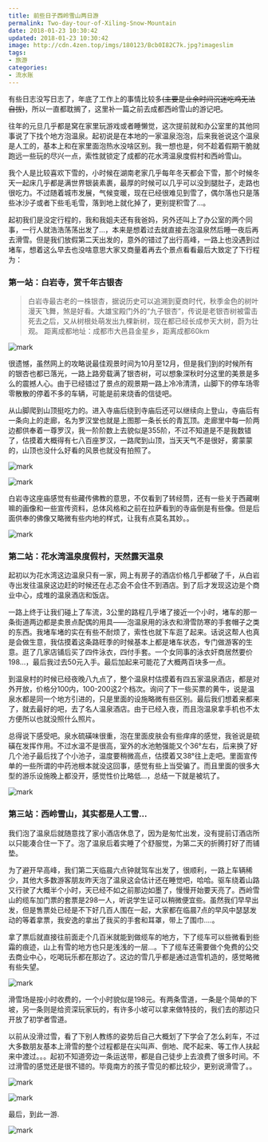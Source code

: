 ```yaml
---
title: 前些日子西岭雪山两日游
permalink: Two-day-tour-of-Xiling-Snow-Mountain
date: 2018-01-23 10:30:42
updated: 2018-01-23 10:30:42
image: http://cdn.4zen.top/imgs/180123/Bcb0I82C7k.jpg?imageslim
tags: 
- 旅游
categories:
- 流水账
---
```


有些日志没写日志了，年底了工作上的事情比较多~~(主要是业余时间沉迷吃鸡无法自拔)~~，所以一直都耽搁了，这里补一篇之前去成都西岭雪山的游记吧。

往年的元旦几乎都是窝在家里玩游戏或者睡懒觉，这次提前就和办公室里的其他同事说了下找个地方泡温泉。起初说是在本地的一家温泉泡泡，后来我爸说这个温泉是人工的，基本上和在家里面泡热水没啥区别。我一想也是，何不趁着假期干脆就跑远一些玩的尽兴一点，索性就锁定了成都的花水湾温泉度假村和西岭雪山。

我个人是比较喜欢下雪的，小时候在湖南老家几乎每年冬天都会下雪，那个时候冬天一起床几乎都是满世界银装素裹，最厚的时候可以几乎可以没到腿肚子，走路也很吃力。不过随着城市发展，气候变暖，现在已经很难见到雪了，偶尔落也只是落些冰沙子或者下些毛毛雪，落到地上就化掉了，更别提积雪了...。

起初我们是没定行程的，我和我姐夫还有我爸妈，另外还叫上了办公室的两个同事，一行人就浩浩荡荡出发了...，本来是想着过去就直接去泡温泉然后睡一夜后再去滑雪。但是我们放假第二天出发的，意外的错过了出行高峰，一路上也没遇到过堵车，想着这么早去也没啥意思大家又商量着再去个景点看看最后大致定了下行程为：

### 第一站：白岩寺，赏千年古银杏

>白岩寺最古老的一株银杏，据说历史可以追溯到夏商时代，秋季金色的树叶漫天飞舞，煞是好看。大雄宝殿门外的“九子银杏”，传说是老银杏树被雷击死去之后，又从树根处萌发出九棵新树，现在都已经长成参天大树，蔚为壮观。
>距离成都地址：成都市大邑县金星乡，距离成都60km

![mark](http://cdn.4zen.top/imgs/180123/lh6LCajBGD.jpg?imageslim)

很遗憾，虽然网上的攻略说最佳观景时间为10月至12月，但是我们到的时候所有的银杏也都已落光，一路上路旁载满了银杏树，可以想象深秋时分这里的美景是多么的震撼人心。由于已经错过了景点的观景期一路上冷冷清清，山脚下的停车场零零散散的停着不多的车辆，可能是前来烧香的信徒吧。

从山脚爬到山顶挺吃力的。进入寺庙后绕到寺庙后还可以继续向上登山，寺庙后有一条向上的走廊，名为罗汉堂也就是上图那一条长长的青瓦顶。走廊里中每一阶两边都供奉着一尊罗汉，我一阶阶数上去貌似是355阶，不过不知道是不是我数错了，估摸着大概得有七八百座罗汉，一路爬到山顶，当天天气不是很好，雾蒙蒙的，山顶也没什么好看的风景也就没有拍照了。

![mark](http://cdn.4zen.top/imgs/180123/63f21gcdkG.jpg?imageslim)

![mark](http://cdn.4zen.top/imgs/180124/HJc9bI8dIm.jpg?imageslim)

白岩寺这座庙感觉有些藏传佛教的意思，不仅看到了转经筒，还有一些关于西藏喇嘛的画像和一些宣传资料，总体风格和之前在拉萨看到的寺庙倒是有些像。但是后面供奉的佛像又略微有些内地的样式，让我有点莫名其妙。。

![mark](http://cdn.4zen.top/imgs/180124/aBIE81f16H.jpg?imageslim)

### 第二站：花水湾温泉度假村，天然露天温泉

起初以为花水湾这边温泉只有一家，网上有房子的酒店价格几乎都破了千，从白岩寺出发往温泉这边赶的时候还在忐忑会不会住不到酒店。到了后才发现这边是个商业中心，成堆的温泉酒店和饭店。

一路上终于让我们碰上了车流，3公里的路程几乎堵了接近一个小时，堵车的那一条街道两边都是卖景点配偶的用具——泡温泉用的泳衣和滑雪防寒的手套帽子之类的东西。我堵车堵的实在有些不耐烦了，索性也就下车逛了起来。话说这帮人也真是会做生意，我估摸着这条路旺季的时候基本上都是堵车状态，专门做游客的生意。逛了几家店铺后买了四件泳衣，四付手套。一个女同事的泳衣奸商居然要价198...，最后我过去50元入手。最后加起来可能花了大概两百块多一点。

到温泉村的时候已经夜晚八九点了，整个温泉村估摸着有四五家温泉酒店，都是对外开放，价格分100内，100-200这2个档次。询问了下一些买票的黄牛，说是温泉水都是同一个地方引进的，只是里面的设施略微有些区别。最后我们想着来都来了，就去最好的吧，去了名人温泉酒店。由于已经入夜，而且泡温泉拿手机也不太方便所以也就没照什么照片。

总得说下感受吧。泉水硫磺味很重，泡在里面皮肤会有些痒痒的感觉，我爸说是硫磺在发挥作用。不过水温不是很高，室外的水池勉强能又个36°左右，后来换了好几个池子最后找了个小池子，温度要稍微高点，估摸着又38°往上走吧。里面宣传单的一些所谓的中药池根本就没这回事，感觉有些上当受骗了。而且里面的很多大型的游乐设施晚上都没开，感觉性价比略低...，总结一下就是被坑了。

![mark](http://cdn.4zen.top/imgs/180124/4lG9jD7CgB.jpg?imageslim)

### 第三站：西岭雪山，其实都是人工雪...

我们泡了温泉后就随意找了家小酒店休息了，因为是匆忙出发，没有提前订酒店所以只能凑合住一下了。泡了温泉后着实睡了个舒服觉，为第二天的折腾打好了而铺垫。

为了避开早高峰，我们第二天临晨六点钟就驾车出发了，很顺利，一路上车辆稀少，其他大多数游客朋友昨天泡了温泉这会估计还在睡觉吧，哈哈。驱车绕着山路又行驶了大概半个小时，天已经不如之前那边如墨了，慢慢开始要天亮了。西岭雪山的缆车加门票的套票是298一人，听说学生证可以稍微便宜些。虽然我们早早出发，但是售票处已经是不下好几百人围在一起，大家都在临晨7点的早风中瑟瑟发动的等着拿票，我安逸的拿出了我买的手套和耳罩，带上了围巾....。

拿了票后就直接往前面走个几百米就能到做缆车的地方，下了缆车可以些微看到些霜的痕迹，山上有雪的地方也只是浅浅的一层...。下了缆车还需要做个免费的公交去商业中心，吃喝玩乐都在那边了。这边的雪几乎都是通过造雪机造的，感觉略微有些失望。

![mark](http://cdn.4zen.top/imgs/180124/G657DGhb9C.jpg?imageslim)

滑雪场是按小时收费的，一个小时貌似是198元。有两条雪道，一条是个简单的下坡，另一条则是给资深玩家玩的，有许多小坡可以拿来做特技的，我们去的那边只开放了初学者雪道。

以前从没滑过雪，看了下别人教练的姿势后自己大概划了下学会了怎么刹车，不过大多数朋友基本上滑雪的整个过程都是在尖叫声、倒地、爬不起来、等工作人扶起来中渡过。。。起初不知道旁边一条运送带，都是自己徒步上去浪费了很多时间。不过滑雪的感觉还是很不错的。毕竟南方的孩子雪见的都比较少，更别说滑雪了。。

![mark](http://cdn.4zen.top/imgs/180124/Hbj91fmK6C.jpg?imageslim)

![mark](http://cdn.4zen.top/imgs/180124/4de3bbI0fJ.jpg?imageslim)

最后，到此一游.

![mark](http://cdn.4zen.top/imgs/180124/4KlIf5mCCC.jpg?imageslim)